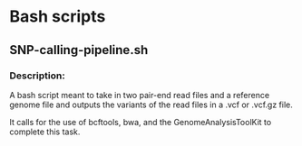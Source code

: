 # Bash scripts

## SNP-calling-pipeline.sh

### Description:
A bash script meant to take in two pair-end read files and a reference genome file and outputs the variants of the read files in a .vcf or .vcf.gz file. 

It calls for the use of bcftools, bwa, and the GenomeAnalysisToolKit to complete this task.

